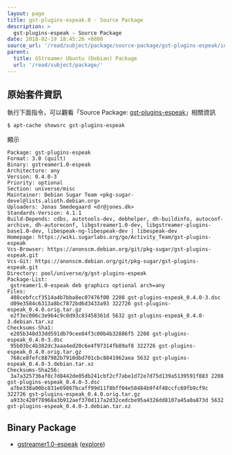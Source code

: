 ```yaml
---
layout: page
title: gst-plugins-espeak.0 - Source Package
description: >
  gst-plugins-espeak - Source Package
date: 2018-02-19 18:45:26 +0800
source_url: '/read/subject/package/source-package/gst-plugins-espeak/index.md'
parent:
  title: GStreamer Ubuntu (Debian) Package
  url: '/read/subject/package/'
---
```



## 原始套件資訊

執行下面指令，可以觀看「Source Package: [gst-plugins-espeak](https://packages.ubuntu.com/source/artful/gst-plugins-espeak)」相關資訊

``` sh
$ apt-cache showsrc gst-plugins-espeak
```

顯示

```
Package: gst-plugins-espeak
Format: 3.0 (quilt)
Binary: gstreamer1.0-espeak
Architecture: any
Version: 0.4.0-3
Priority: optional
Section: universe/misc
Maintainer: Debian Sugar Team <pkg-sugar-devel@lists.alioth.debian.org>
Uploaders: Jonas Smedegaard <dr@jones.dk>
Standards-Version: 4.1.1
Build-Depends: cdbs, autotools-dev, debhelper, dh-buildinfo, autoconf-archive, dh-autoreconf, libgstreamer1.0-dev, libgstreamer-plugins-base1.0-dev, libespeak-ng-libespeak-dev | libespeak-dev
Homepage: https://wiki.sugarlabs.org/go/Activity_Team/gst-plugins-espeak
Vcs-Browser: https://anonscm.debian.org/git/pkg-sugar/gst-plugins-espeak.git
Vcs-Git: https://anonscm.debian.org/git/pkg-sugar/gst-plugins-espeak.git
Directory: pool/universe/g/gst-plugins-espeak
Package-List:
 gstreamer1.0-espeak deb graphics optional arch=any
Files:
 408cebfccf3514a4b7bba8ec07476f00 2208 gst-plugins-espeak_0.4.0-3.dsc
 d09e3584c6313a8bc7872bd6d3433a93 322726 gst-plugins-espeak_0.4.0.orig.tar.gz
 e2f3ec006c3e964c9c0d93c83458361d 5632 gst-plugins-espeak_0.4.0-3.debian.tar.xz
Checksums-Sha1:
 e205b348d33dd591db79cee84f3c00b4b32886f5 2208 gst-plugins-espeak_0.4.0-3.dsc
 95b03bc4b382dc3aaa4ed20c6e4f97314fb89af8 322726 gst-plugins-espeak_0.4.0.orig.tar.gz
 768ce8fefc887982b7910dbd701cbc8841962aea 5632 gst-plugins-espeak_0.4.0-3.debian.tar.xz
Checksums-Sha256:
 3a7a325736af8c7d8442de05db241cbf2cf7abe1d72e7d75d139a5139591f883 2208 gst-plugins-espeak_0.4.0-3.dsc
 a7be338a00bc831e69867bcaff99d11f8bff04e58484b9f4f48ccfc69fb9cf9c 322726 gst-plugins-espeak_0.4.0.orig.tar.gz
 a933c420f78968a3b912aef370d117a2d32cedcbe95a4326dd8107a45a0a873d 5632 gst-plugins-espeak_0.4.0-3.debian.tar.xz

```

## Binary Package 

* [gstreamer1.0-espeak](https://packages.ubuntu.com/artful/gstreamer1.0-espeak) ([explore](/book-framework-gstreamer/read/subject/package/binary-package/gstreamer1.0-espeak))


